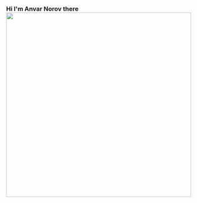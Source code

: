 ### Hi I'm Anvar Norov there <img src="[https://media0.giphy.com/media/RPukqDohL55Eo6Z38X/200w.webp?cid=ecf05e47rld410pqxuaf7nnwlf2estxp7rm4becogkt2kbg3&rid=200w.webp&ct=s](https://media.giphy.com/media/gM5qFksULw54NMWyry/giphy.gif)" width="500px">
